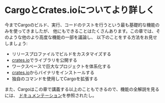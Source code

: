 <!-- # More About Cargo and Crates.io -->

# CargoとCrates.ioについてより詳しく

<!-- So far we’ve used only the most basic features of Cargo to build, run, and test -->
<!-- our code, but it can do a lot more. In this chapter, we’ll discuss some of its -->
<!-- other, more advanced features to show you how to do the following: -->

今までCargoのビルド、実行、コードのテストを行うという最も基礎的な機能のみを使ってきましたが、
他にもできることはたくさんあります。この章では、そのような他のより高度な機能の一部を議論し、
以下のことをする方法をお見せしましょう:

<!-- * Customize your build through release profiles -->
<!-- * Publish libraries on [crates.io](https://crates.io)-->
<!-- * Organize large projects with workspaces -->
<!-- * Install binaries from [crates.io](https://crates.io)-->
<!-- * Extend Cargo using custom commands -->

* リリースプロファイルでビルドをカスタマイズする
* [crates.io](https://crates.io)でライブラリを公開する
* ワークスペースで巨大なプロジェクトを体系化する
* [crates.io](https://crates.io)からバイナリをインストールする
* 独自のコマンドを使用してCargoを拡張する

<!-- Cargo can do even more than what we cover in this chapter, so for a full -->
<!-- explanation of all its features, see [its -->
<!-- documentation](https://doc.rust-lang.org/cargo/). -->

また、Cargoはこの章で講義する以上のこともできるので、機能の全解説を見るには、
[ドキュメンテーション](https://doc.rust-lang.org/cargo/)を参照されたし。
